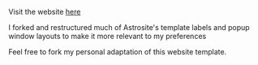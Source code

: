Visit the website <a href="alesiokanani.github.io/" target="_blank">here</a>

I forked and restructured much of Astrosite's template labels and popup window layouts to make it more relevant to my preferences

Feel free to fork my personal adaptation of this website template.
